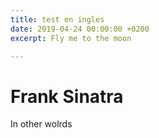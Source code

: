 ```yaml
---
title: test en ingles
date: 2019-04-24 00:00:00 +0200
excerpt: Fly me to the moon

---
```

# Frank Sinatra

In other wolrds